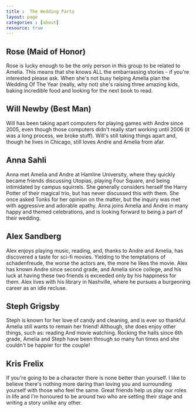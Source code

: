 ```yaml
---
title :  The Wedding Party
layout: page
categories : [about]
resource: true
---
```


Rose (Maid of Honor)
--------------------

Rose is lucky enough to be the only person in this group to be related to Amelia. This means that she knows ALL the embarrassing stories - if you're interested please ask. When she's not busy helping Amelia plan the Wedding Of The Year (really, why not) she's raising three amazing kids, baking incredible food and looking for the next book to read.

Will Newby (Best Man)
----------------------

Will has been taking apart computers for playing games with Andre since 2005, even though those computers didn't really start working until 2006 (it was a long process, we broke stuff). Will's still taking things apart and, though he lives in Chicago, still loves Andre and Amelia from afar. 

Anna Sahli
----------------------

Anna met Amelia and Andre at Hamline University, where they quickly became friends discussing Utopias, playing Four Square, and being intimidated by campus squirrels. She generally considers herself the Harry Potter of their magical trio, but has never discussed this with them. She once asked Tonks for her opinion on the matter, but the inquiry was met with aggressive and adorable apathy. Anna joins Amelia and Andre in many happy and themed celebrations, and is looking forward to being a part of their wedding.

Alex Sandberg
----------------------

Alex enjoys playing music, reading, and, thanks to Andre and Amelia, has discovered a taste for sci-fi movies. Yielding to the temptations of schadenfreude, the worse the actors are, the more he likes the movie. Alex has known Andre since second grade, and Amelia since college, and his luck at having these two friends is exceeded only by his happiness for them. Alex lives with his library in Nashville, where he pursues a burgeoning career as an idle recluse.

Steph Grigsby
----------------------

Steph is known for her love of candy and cleaning, and is ever so thankful Amelia still wants to remain her friend! Although, she does enjoy other things, such as: reading And movie watching.
Rocking the halls since 6th grade, Amelia and Steph have been through so many fun times and she couldn't be happier for the couple!

Kris Frelix
----------------------

If you're going to be a character there is none better than yourself. I like to believe there's nothing more daring than loving you and surrounding yourself with those who feel the same. Great friends help us play our roles in life and I'm honoured to be around two who are setting their stage and writing a story unlike any other. 